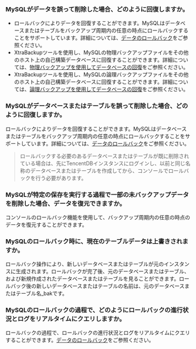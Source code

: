### MySQLがデータを誤って削除した場合、どのように回復しますか。
- ロールバックによりデータを回復することができます。MySQLはデータベースまたはテーブルをバックアップ周期内の任意の時点にロールバックすることをサポートしています。詳細については、[データのロールバック](https://intl.cloud.tencent.com/document/product/236/7276)をご参照ください。
- XtraBackupツールを使用し、MySQLの物理バックアップファイルをその他のホスト上の自己構築データベースに回復することができます。詳細については、[物理バックアップを使用してデータベースの回復](https://intl.cloud.tencent.com/document/product/236/31910)をご参照ください。
- XtraBackupツールを使用し、MySQLの論理バックアップファイルをその他のホスト上の自己構築データベースに回復することができます。詳細については、[論理バックアップを使用してデータベースの回復](https://intl.cloud.tencent.com/document/product/236/31909)をご参照ください。

### MySQLがデータベースまたはテーブルを誤って削除した場合、どのように回復しますか。
ロールバックによりデータを回復することができます。MySQLはデータベースまたはテーブルをバックアップ周期内の任意の時点にロールバックすることをサポートしています。詳細については、[データのロールバック](https://intl.cloud.tencent.com/document/product/236/7276)をご参照ください。
>ロールバックする必要のあるデータベースまたはテーブルが既に削除されている場合は、先にTencentDBインスタンスにログインし、以前と同じ名称のデータベースまたはテーブルを作成してから、コンソールでロールバックを行う必要があります。

### MySQLが特定の保存を実行する過程で一部の未バックアップデータを削除した場合、データを復元できますか。
コンソールのロールバック機能を使用して、バックアップ周期内の任意の時点のデータを復元することができます。

### MySQLのロールバック時に、現在のテーブルデータは上書きされますか。
ロールバック操作により、新しいデータベースまたはテーブルが元のインスタンスに生成されます。ロールバックが完了後、元のデータベースまたはテーブル、および新規作成されたデータベースまたはテーブルを見ることができます。ロールバック後の新しいデータベースまたはテーブルの名前は、元のデータベースまたはテーブル名_bakです。

### MySQLのロールバックの過程で、どのようにロールバックの進行状況とログをリアルタイムにクエリしますか。
ロールバックの過程で、ロールバックの進行状況とログをリアルタイムにクエリすることができます。[データのロールバック](https://intl.cloud.tencent.com/document/product/236/7276)をご参照ください。

